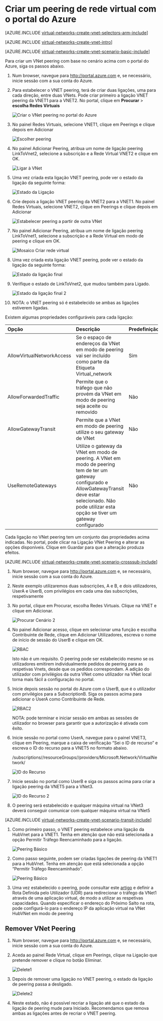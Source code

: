 <properties
   pageTitle="Criar VNet Peering através do Portal do Azure | Microsoft Azure"
   description="Saiba como criar uma rede virtual com o portal do Azure no Resource Manager."
   services="virtual-network"
   documentationCenter=""
   authors="NarayanAnnamalai"
   manager="jefco"
   editor=""
   tags="azure-resource-manager"/>

<tags
   ms.service="virtual-network"
   ms.devlang="na"
   ms.topic="hero-article"
   ms.tgt_pltfrm="na"
   ms.workload="infrastructure-services"
   ms.date="08/02/2016"
   ms.author="narayanannamalai"/>

# Criar um peering de rede virtual com o portal do Azure

[AZURE.INCLUDE [virtual-networks-create-vnet-selectors-arm-include](../../includes/virtual-networks-create-vnetpeering-selectors-arm-include.md)]

[AZURE.INCLUDE [virtual-networks-create-vnet-intro](../../includes/virtual-networks-create-vnetpeering-intro-include.md)]

[AZURE.INCLUDE [virtual-networks-create-vnet-scenario-basic-include](../../includes/virtual-networks-create-vnetpeering-scenario-basic-include.md)]

Para criar um VNet peering com base no cenário acima com o portal do Azure, siga os passos abaixo.

1. Num browser, navegue para http://portal.azure.com e, se necessário, inicie sessão com a sua conta do Azure.
2. Para estabelecer o VNET peering, terá de criar duas ligações, uma para cada direção, entre duas VNets. Pode criar primeiro a ligação VNET peering da VNET1 para a VNET2. No portal, clique em **Procurar** > **escolha Redes Virtuais** 

    ![Criar o VNet peering no portal do Azure](./media/virtual-networks-create-vnetpeering-arm-portal/figure01.png)

3. No painel Redes Virtuais, selecione VNET1, clique em Peerings e clique depois em Adicionar

    ![Escolher peering](./media/virtual-networks-create-vnetpeering-arm-portal/figure02.png)

4. No painel Adicionar Peering, atribua um nome de ligação peering LinkToVnet2, selecione a subscrição e a Rede Virtual VNET2 e clique em OK.

    ![Ligar à VNet](./media/virtual-networks-create-vnetpeering-arm-portal/figure03.png)

5. Uma vez criada esta ligação VNET peering, pode ver o estado da ligação da seguinte forma:

    ![Estado da Ligação](./media/virtual-networks-create-vnetpeering-arm-portal/figure04.png)

6. Crie depois a ligação VNET peering da VNET2 para a VNET1. No painel Redes Virtuais, selecione VNET2, clique em Peerings e clique depois em Adicionar 

    ![Estabelecer peering a partir de outra VNet](./media/virtual-networks-create-vnetpeering-arm-portal/figure05.png)

7. No painel Adicionar Peering, atribua um nome de ligação peering LinkToVnet1, selecione a subscrição e a Rede Virtual em modo de peering e clique em OK.

    ![Mosaico Criar rede virtual](./media/virtual-networks-create-vnetpeering-arm-portal/figure06.png)

8. Uma vez criada esta ligação VNET peering, pode ver o estado da ligação da seguinte forma:

    ![Estado da ligação final](./media/virtual-networks-create-vnetpeering-arm-portal/figure07.png)

9. Verifique o estado de LinkToVnet2, que mudou também para Ligado.  

    ![Estado da ligação final 2](./media/virtual-networks-create-vnetpeering-arm-portal/figure08.png)

10. NOTA: o VNET peering só é estabelecido se ambas as ligações estiverem ligadas. 

Existem algumas propriedades configuráveis para cada ligação:

|Opção|Descrição|Predefinição|
|:-----|:----------|:------|
|AllowVirtualNetworkAccess|Se o espaço de endereços da VNet em modo de peering vai ser incluído como parte da Etiqueta Virtual_network|Sim|
|AllowForwardedTraffic|Permite que o tráfego que não provém da VNet em modo de peering seja aceite ou removido|Não|
|AllowGatewayTransit|Permite que a VNet em modo de peering utilize o seu gateway de VNet|Não|
|UseRemoteGateways|Utilize o gateway da VNet em modo de peering. A VNet em modo de peering tem de ter um gateway configurado e AllowGatewayTransit deve estar selecionado. Não pode utilizar esta opção se tiver um gateway configurado|Não|

Cada ligação no VNet peering tem um conjunto das propriedades acima indicadas. No portal, pode clicar na Ligação VNet Peering e alterar as opções disponíveis. Clique em Guardar para que a alteração produza efeitos.

[AZURE.INCLUDE [virtual-networks-create-vnet-scenario-crosssub-include](../../includes/virtual-networks-create-vnetpeering-scenario-crosssub-include.md)]

1. Num browser, navegue para http://portal.azure.com e, se necessário, inicie sessão com a sua conta do Azure.
2. Neste exemplo utilizaremos duas subscrições, A e B, e dois utilizadores, UserA e UserB, com privilégios em cada uma das subscrições, respetivamente
3. No portal, clique em Procurar, escolha Redes Virtuais. Clique na VNET e clique em Adicionar.

    ![Procurar Cenário 2](./media/virtual-networks-create-vnetpeering-arm-portal/figure09.png)

4. No painel Adicionar acesso, clique em selecionar uma função e escolha Contribuinte de Rede, clique em Adicionar Utilizadores, escreva o nome de início de sessão do UserB e clique em OK.

    ![RBAC](./media/virtual-networks-create-vnetpeering-arm-portal/figure10.png)

    Isto não é um requisito. O peering pode ser estabelecido mesmo se os utilizadores emitirem individualmente pedidos de peering para as respetivas Vnets, desde que os pedidos correspondam. A adição do utilizador com privilégios da outra VNet como utilizador na VNet local torna mais fácil a configuração no portal. 

5. Inicie depois sessão no portal do Azure com o UserB, que é o utilizador com privilégios para a SubscriptionB. Siga os passos acima para adicionar o UserA como Contribuinte de Rede.

    ![RBAC2](./media/virtual-networks-create-vnetpeering-arm-portal/figure11.png)

    NOTA: pode terminar e iniciar sessão em ambas as sessões de utilizador no browser para garantir que a autorização é ativada com êxito.

6. Inicie sessão no portal como UserA, navegue para o painel VNET3, clique em Peering, marque a caixa de verificação “Sei o ID de recurso” e escreva o ID do recurso para a VNET5 no formato abaixo.

    /subscriptions/<Subscription- ID>/resourceGroups/<ResourceGroupName>/providers/Microsoft.Network/VirtualNetwork/<VNET name>

    ![ID do Recurso](./media/virtual-networks-create-vnetpeering-arm-portal/figure12.png)

7. Inicie sessão no portal como UserB e siga os passos acima para criar a ligação peering da VNET5 para a VNet3. 

    ![ID do Recurso 2](./media/virtual-networks-create-vnetpeering-arm-portal/figure13.png)

8. O peering será estabelecido e qualquer máquina virtual na VNet3 deverá conseguir comunicar com qualquer máquina virtual na VNet5

[AZURE.INCLUDE [virtual-networks-create-vnet-scenario-transit-include](../../includes/virtual-networks-create-vnetpeering-scenario-transit-include.md)]

1. Como primeiro passo, o VNET peering estabelece uma ligação da HubVnet para a VNET1. Tenha em atenção que não está selecionada a opção Permitir Tráfego Reencaminhado para a ligação.

    ![Peering Básico](./media/virtual-networks-create-vnetpeering-arm-portal/figure14.png)

2. Como passo seguinte, podem ser criadas ligações de peering da VNET1 para a HubVnet. Tenha em atenção que está selecionada a opção “Permitir Tráfego Reencaminhado”. 

    ![Peering Básico](./media/virtual-networks-create-vnetpeering-arm-portal/figure15a.png)

3. Uma vez estabelecido o peering, pode consultar este [artigo](virtual-network-create-udr-arm-ps.md) e definir a Rota Definida pelo Utilizador (UDR) para redirecionar o tráfego da VNet1 através de uma aplicação virtual, de modo a utilizar as respetivas capacidades. Quando especificar o endereço do Próximo Salto na rota, pode configurá-lo para o endereço IP da aplicação virtual na VNet HubVNet em modo de peering

## Remover VNet Peering

1.  Num browser, navegue para http://portal.azure.com e, se necessário, inicie sessão com a sua conta do Azure.
2.  Aceda ao painel Rede Virtual, clique em Peerings, clique na Ligação que pretende remover e clique no botão Eliminar. 

    ![Delete1](./media/virtual-networks-create-vnetpeering-arm-portal/figure15.png)

3. Depois de remover uma ligação no VNET peering, o estado da ligação de peering passa a desligado.

    ![Delete2](./media/virtual-networks-create-vnetpeering-arm-portal/figure16.png)

4. Neste estado, não é possível recriar a ligação até que o estado da ligação de peering mude para Iniciado. Recomendamos que remova ambas as ligações antes de recriar o VNET peering. 



<!--HONumber=ago16_HO4-->


